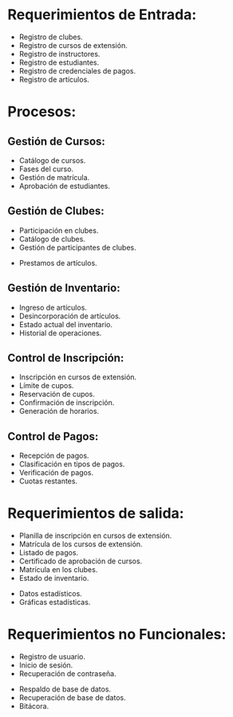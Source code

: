 # Requerimientos de Entrada:
  * Registro de clubes.
  * Registro de cursos de extensión.
  * Registro de instructores.
  * Registro de estudiantes.
  * Registro de credenciales de pagos.
  * Registro de artículos.

# Procesos:

  ## Gestión de Cursos:
  * Catálogo de cursos.
  * Fases del curso.
  * Gestión de matrícula.
  * Aprobación de estudiantes.

  ## Gestión de Clubes:
  * Participación en clubes.
  * Catálogo de clubes.
  * Gestión de participantes de clubes.
  - Prestamos de artículos.

  ## Gestión de Inventario:
  * Ingreso de artículos.
  * Desincorporación de artículos.
  * Estado actual del inventario.
  * Historial de operaciones.

  ## Control de Inscripción:
  * Inscripción en cursos de extensión.
  * Límite de cupos.
  * Reservación de cupos.
  * Confirmación de inscripción.
  * Generación de horarios.

  ## Control de Pagos:
  * Recepción de pagos.
  * Clasificación en tipos de pagos.
  * Verificación de pagos.
  * Cuotas restantes.

# Requerimientos de salida:
  * Planilla de inscripción en cursos de extensión.
  * Matrícula de los cursos de extensión.
  * Listado de pagos.
  * Certificado de aprobación de cursos.
  * Matrícula en los clubes.
  * Estado de inventario.
  - Datos estadísticos.
  - Gráficas estadísticas.

# Requerimientos no Funcionales:
  * Registro de usuario.
  * Inicio de sesión.
  * Recuperación de contraseña.
  - Respaldo de base de datos.
  - Recuperación de base de datos.
  - Bitácora.

